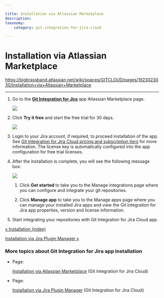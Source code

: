 ```yaml
---

title: Installation via Atlassian Marketplace
description:
taxonomy:
    category: git-integration-for-jira-cloud

---
```


# Installation via Atlassian Marketplace

<https://bigbrassband.atlassian.net/wiki/spaces/GITCLOUD/pages/1923023030/Installation+via+Atlassian+Marketplace>

* * *

1.  Go to the [**Git Integration for Jira**](https://marketplace.atlassian.com/apps/4984/git-integration-for-jira?tab=overview&hosting=cloud) [](https://marketplace.atlassian.com/plugins/com.xiplink.jira.git.jira_git_plugin)app Atlassian Marketplace page.
    
    ![](https://bigbrassband.atlassian.net/wiki/download/attachments/1923023030/gitcloud-new-installation-trial-buy(c).png?version=1&modificationDate=1630918527717&cacheVersion=1&api=v2)
    
2.  Click **Try it free** and start the free trial for 30 days.
    
    ![](https://bigbrassband.atlassian.net/wiki/download/attachments/1923023030/gitcloud-try-new-git-for-jira-cloud-app(c).png?version=1&modificationDate=1649991858199&cacheVersion=1&api=v2)
3.  Login to your Jira account, if required, to proceed installation of the app. See [Git Integration for Jira Cloud pricing and subscription tiers](https://marketplace.atlassian.com/apps/4984/git-integration-for-jira?hosting=cloud&tab=pricing) for more information. The license key is automatically configured into the app configuration for free trial licenses.
    
4.  After the installation is complete, you will see the following message box:
    
    ![](https://bigbrassband.atlassian.net/wiki/download/thumbnails/1923023030/gitcloud-installation-success-msg-balloon(c).png?version=1&modificationDate=1649991777354&cacheVersion=1&api=v2&width=375&height=136)
    1.  Click **Get started** to take you to the Manage integrations page where you can configure and integrate your git repositories.
        
    2.  Click **Manage app** to take you to the Manage apps page where you can manage your installed Jira apps and view the Git Integration for Jira app properties, version and license information.
        
5.  Start integrating your repositories with Git Integration for Jira Cloud app.
    

[« Installation (index)](/wiki/spaces/GITCLOUD/pages/1923023014/Installation)

[Installation via Jira Plugin Manager »](/wiki/spaces/GITCLOUD/pages/1923023056/Installation+via+Jira+Plugin+Manager)

### More topics about Git Integration for Jira app installation

*   Page:
    
    [Installation via Atlassian Marketplace](/wiki/spaces/GITCLOUD/pages/1923023030/Installation+via+Atlassian+Marketplace) (Git Integration for Jira Cloud)
    
*   Page:
    
    [Installation via Jira Plugin Manager](/wiki/spaces/GITCLOUD/pages/1923023056/Installation+via+Jira+Plugin+Manager) (Git Integration for Jira Cloud)